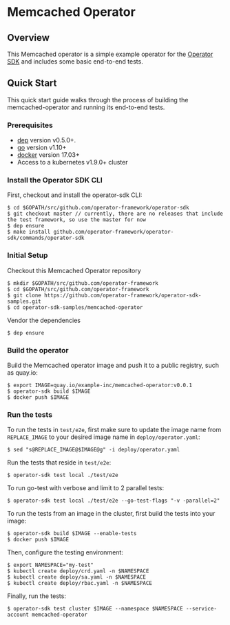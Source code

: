 # Memcached Operator

## Overview

This Memcached operator is a simple example operator for the [Operator SDK][operator_sdk] and includes some basic end-to-end tests.

## Quick Start

This quick start guide walks through the process of building the memcached-operator and running its end-to-end tests.

### Prerequisites

- [dep][dep_tool] version v0.5.0+.
- [go][go_tool] version v1.10+
- [docker][docker_tool] version 17.03+
- Access to a kubernetes v1.9.0+ cluster

### Install the Operator SDK CLI

First, checkout and install the operator-sdk CLI:

```
$ cd $GOPATH/src/github.com/operator-framework/operator-sdk
$ git checkout master // currently, there are no releases that include the test framework, so use the master for now
$ dep ensure
$ make install github.com/operator-framework/operator-sdk/commands/operator-sdk
```

### Initial Setup

Checkout this Memcached Operator repository

```
$ mkdir $GOPATH/src/github.com/operator-framework
$ cd $GOPATH/src/github.com/operator-framework
$ git clone https://github.com/operator-framework/operator-sdk-samples.git
$ cd operator-sdk-samples/memcached-operator
```

Vendor the dependencies

```
$ dep ensure
```

### Build the operator

Build the Memcached operator image and push it to a public registry, such as quay.io:

```
$ export IMAGE=quay.io/example-inc/memcached-operator:v0.0.1
$ operator-sdk build $IMAGE
$ docker push $IMAGE
```

### Run the tests

To run the tests in `test/e2e`, first make sure to update the image name from `REPLACE_IMAGE`
to your desired image name in `deploy/operator.yaml`:

```
$ sed "s@REPLACE_IMAGE@$IMAGE@g" -i deploy/operator.yaml
```

Run the tests that reside in `test/e2e`:

```
$ operator-sdk test local ./test/e2e
```

To run go-test with verbose and limit to 2 parallel tests:

```
$ operator-sdk test local ./test/e2e --go-test-flags "-v -parallel=2"
```

To run the tests from an image in the cluster, first build the tests into your image:

```
$ operator-sdk build $IMAGE --enable-tests
$ docker push $IMAGE
```

Then, configure the testing environment:

```
$ export NAMESPACE="my-test"
$ kubectl create deploy/crd.yaml -n $NAMESPACE
$ kubectl create deploy/sa.yaml -n $NAMESPACE
$ kubectl create deploy/rbac.yaml -n $NAMESPACE
```

Finally, run the tests:
```
$ operator-sdk test cluster $IMAGE --namespace $NAMESPACE --service-account memcached-operator
```

[dep_tool]:https://golang.github.io/dep/docs/installation.html
[go_tool]:https://golang.org/dl/
[docker_tool]:https://docs.docker.com/install/
[operator_sdk]:https://github.com/operator-framework/operator-sdk

